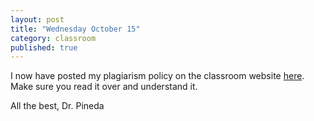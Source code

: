 ```yaml
---
layout: post
title: "Wednesday October 15"
category: classroom
published: true
---
```

I now have posted my plagiarism policy on the classroom website <a href="http://drpineda.ca/classroom/plagiarism.html">here</a>. Make sure you read it over and understand it.

All the best,
Dr. Pineda